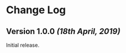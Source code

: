 Change Log
==========

Version 1.0.0 *(18th April, 2019)*
-------------------------------------
Initial release.
